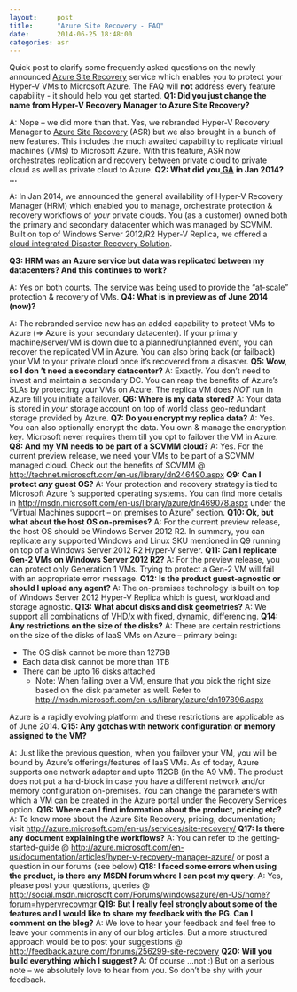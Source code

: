 ```yaml
---
layout:     post
title:      "Azure Site Recovery - FAQ"
date:       2014-06-25 18:48:00
categories: asr
---
```

Quick post to clarify some frequently asked questions on the newly announced [Azure Site Recovery](https://azure.microsoft.com/en-us/services/site-recovery/) service which enables you to protect your Hyper-V VMs to Microsoft Azure. The FAQ will **not** address every feature capability - it should help you get started. **Q1: Did you just change the name from Hyper-V Recovery Manager to Azure Site Recovery?**

A: Nope – we did more than that. Yes, we rebranded Hyper-V Recovery Manager to [Azure Site Recovery](https://azure.microsoft.com/en-us/services/site-recovery/) (ASR) but we also brought in a bunch of new features. This includes the much awaited capability to replicate virtual machines (VMs) to Microsoft Azure. With this feature, ASR now orchestrates replication and recovery between private cloud to private cloud as well as private cloud to Azure. **Q2: What did you**[ **GA**](http://blogs.technet.com/b/in_the_cloud/archive/2014/01/16/announcing-the-ga-of-windows-azure-hyper-v-recovery-manager.aspx) **in Jan 2014? …**

A: In Jan 2014, we announced the general availability of Hyper-V Recovery Manager (HRM) which enabled you to manage, orchestrate protection & recovery workflows of *your* private clouds. You (as a customer) owned both the primary and secondary datacenter which was managed by SCVMM. Built on top of Windows Server 2012/R2 Hyper-V Replica, we offered a [cloud integrated Disaster Recovery Solution](http://blogs.technet.com/b/in_the_cloud/archive/2013/08/14/what-s-new-in-2012-r2-cloud-integrated-disaster-recovery.aspx).

**Q3: HRM was an Azure service but data was replicated between my datacenters? And this continues to work?**

A: Yes on both counts. The service was being used to provide the “at-scale” protection & recovery of VMs. **Q4: What is in preview as of June 2014 (now)?**

A: The rebranded service now has an added capability to protect VMs to Azure (=> Azure is your secondary datacenter). If your primary machine/server/VM is down due to a planned/unplanned event, you can recover the replicated VM in Azure. You can also bring back (or failback) your VM to your private cloud once it’s recovered from a disaster. **Q5: Wow, so I don ’t need a secondary datacenter?** A: Exactly. You don’t need to invest and maintain a secondary DC. You can reap the benefits of Azure’s SLAs by protecting your VMs on Azure. The replica VM does *NOT* run in Azure till you initiate a failover. **Q6: Where is my data stored?** A: Your data is stored in *your* storage account on top of world class geo-redundant storage provided by Azure. **Q7: Do you encrypt my replica data?** A: Yes. You can also optionally encrypt the data. You own  & manage the encryption key. Microsoft never requires them till you opt to failover the VM in Azure. **Q8: And my VM needs to be part of a SCVMM cloud?** A: Yes. For the current preview release, we need your VMs to be part of a SCVMM managed cloud. Check out the benefits of SCVMM @ <http://technet.microsoft.com/en-us/library/dn246490.aspx> **Q9: Can I protect _any_ guest OS?** A: Your protection and recovery strategy is tied to Microsoft Azure ’s supported operating systems. You can find more details in <http://msdn.microsoft.com/en-us/library/azure/dn469078.aspx> under the “Virtual Machines support – on premises to Azure” section. **Q10: Ok, but what about the host OS on-premises?** A: For the current preview release, the host OS should be Windows Server 2012 R2. In summary, you can replicate any supported Windows and Linux SKU mentioned in Q9 running on top of a Windows Server 2012 R2 Hyper-V server. **Q11: Can I replicate Gen-2 VMs on Windows Server 2012 R2?** A: For the preview release, you can protect only Generation 1 VMs. Trying to protect a Gen-2 VM will fail with an appropriate error message. **Q12: Is the product guest-agnostic or should I upload any agent?** A: The on-premises technology is built on top of Windows Server 2012 Hyper-V Replica which is guest, workload and storage agnostic. **Q13: What about disks and disk geometries?** A: We support all combinations of VHD/x with fixed, dynamic, differencing. **Q14: Any restrictions on the size of the disks?** A: There are certain restrictions on the size of the disks of IaaS VMs on Azure  – primary being:

  * The OS disk cannot be more than 127GB
  * Each data disk cannot be more than 1TB
  * There can be upto 16 disks attached 
    * Note: When failing over a VM, ensure that you pick the right size based on the disk parameter as well. Refer to <http://msdn.microsoft.com/en-us/library/azure/dn197896.aspx>

Azure is a rapidly evolving platform and these restrictions are applicable as of June 2014. **Q15: Any gotchas with network configuration or memory assigned to the VM?**

A: Just like the previous question, when you failover your VM, you will be bound by Azure’s offerings/features of IaaS VMs. As of today, Azure supports one network adapter and upto 112GB (in the A9 VM). The product does not put a hard-block in case you have a different network and/or memory configuration on-premises. You can change the parameters with which a VM can be created in the Azure portal under the Recovery Services option. **Q16: Where can I find information about the product, pricing etc?** A: To know more about the Azure Site Recovery, pricing, documentation; visit <http://azure.microsoft.com/en-us/services/site-recovery/> **Q17: Is there any document explaining the workflows?** A: You can refer to the getting-started-guide @ <http://azure.microsoft.com/en-us/documentation/articles/hyper-v-recovery-manager-azure/> or post a question in our forums (see below) **Q18: I faced some errors when using the product, is there any MSDN forum where I can post my query.** A: Yes, please post your questions, queries @ <http://social.msdn.microsoft.com/Forums/windowsazure/en-US/home?forum=hypervrecovmgr> **Q19: But I really feel strongly about some of the features and I would like to share my feedback with the PG. Can I comment on the blog?** A: We love to hear your feedback and feel free to leave your comments in any of our blog articles. But a more structured approach would be to post your suggestions @ <http://feedback.azure.com/forums/256299-site-recovery> **Q20: Will you build everything which I suggest?** A: Of course …not :) But on a serious note – we absolutely love to hear from you. So don’t be shy with your feedback.
